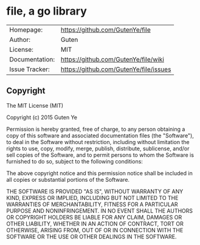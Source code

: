 file, a go library
================

|                |                                           |
|----------------|------------------------------------------ |
| Homepage:      | https://github.com/GutenYe/file        |
| Author:	       | Guten                                     |
| License:       | MIT                                       |
| Documentation: | https://github.com/GutenYe/file/wiki
| Issue Tracker: | https://github.com/GutenYe/file/issues |


Copyright
---------

The MIT License (MIT)

Copyright (c) 2015 Guten Ye

Permission is hereby granted, free of charge, to any person obtaining a copy
of this software and associated documentation files (the "Software"), to deal
in the Software without restriction, including without limitation the rights
to use, copy, modify, merge, publish, distribute, sublicense, and/or sell
copies of the Software, and to permit persons to whom the Software is
furnished to do so, subject to the following conditions:

The above copyright notice and this permission notice shall be included in all
copies or substantial portions of the Software.

THE SOFTWARE IS PROVIDED "AS IS", WITHOUT WARRANTY OF ANY KIND, EXPRESS OR
IMPLIED, INCLUDING BUT NOT LIMITED TO THE WARRANTIES OF MERCHANTABILITY,
FITNESS FOR A PARTICULAR PURPOSE AND NONINFRINGEMENT. IN NO EVENT SHALL THE
AUTHORS OR COPYRIGHT HOLDERS BE LIABLE FOR ANY CLAIM, DAMAGES OR OTHER
LIABILITY, WHETHER IN AN ACTION OF CONTRACT, TORT OR OTHERWISE, ARISING FROM,
OUT OF OR IN CONNECTION WITH THE SOFTWARE OR THE USE OR OTHER DEALINGS IN THE
SOFTWARE.
